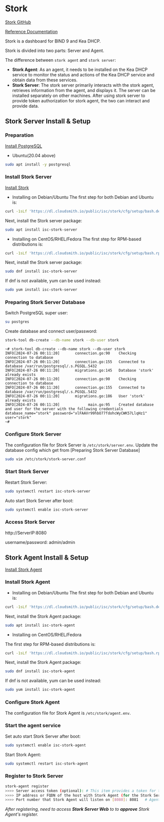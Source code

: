 
# Stork

[Stork GitHub](https://github.com/isc-projects/stork)

[Reference Documentation](https://stork.readthedocs.io/en/latest/index.html)

Stork is a dashboard for BIND 9 and Kea DHCP.

Stork is divided into two parts: Server and Agent.

The difference between `stork agent` and `stork server`:

- **Stork Agent**: As an agent, it needs to be installed on the Kea DHCP service to monitor the status and actions of the Kea DHCP service and obtain data from these services.
- **Stork Server**: The stork server primarily interacts with the stork agent, retrieves information from the agent, and displays it. The server can be installed separately on other machines. After using stork server to provide token authorization for stork agent, the two can interact and provide data.

## Stork Server Install & Setup

### Preparation

[Install PostgreSQL](https://www.postgresql.org/download/linux/ubuntu/)

- Ubuntu(20.04 above)

```bash
sudo apt install -y postgresql
```

### Install Stork Server

[Install Stork](https://stork.readthedocs.io/en/latest/install.html#installation-prerequisites)

- Installing on Debian/Ubuntu
The first step for both Debian and Ubuntu is:

```bash
curl -1sLf 'https://dl.cloudsmith.io/public/isc/stork/cfg/setup/bash.deb.sh' | sudo bash
```

Next, install the Stork server package:

```bash
sudo apt install isc-stork-server
```

- Installing on CentOS/RHEL/Fedora
The first step for RPM-based distributions is:

```bash
curl -1sLf 'https://dl.cloudsmith.io/public/isc/stork/cfg/setup/bash.rpm.sh' | sudo bash
```

Next, install the Stork server package:

```bash
sudo dnf install isc-stork-server
```

If dnf is not available, yum can be used instead:

```bash
sudo yum install isc-stork-server
```

### Preparing Stork Server Database

Switch PostgreSQL super user:

```bash
su postgres
```

Create database and connect user/password:

```bash
stork-tool db-create --db-name stork --db-user stork
```

```log
~# stork-tool db-create --db-name stork --db-user stork
INFO[2024-07-26 00:11:20]       connection.go:90    Checking connection to database              
INFO[2024-07-26 00:11:20]       connection.go:155   Connected to database /var/run/postgresql/.s.PGSQL.5432 
INFO[2024-07-26 00:11:20]       migrations.go:145   Database 'stork' already exists              
INFO[2024-07-26 00:11:20]       connection.go:90    Checking connection to database              
INFO[2024-07-26 00:11:20]       connection.go:155   Connected to database /var/run/postgresql/.s.PGSQL.5432 
INFO[2024-07-26 00:11:20]       migrations.go:186   User 'stork' already exists                  
INFO[2024-07-26 00:11:20]             main.go:95    Created database and user for the server with the following credentials  database_name="stork" password="xlFAAVr99hbO77fdohcWyCWK57LlqHz1" user="stork"
~# 
```

### Configure Stork Server

The configuration file for Stork Server is `/etc/stork/server.env`.
Update the database config which get from [Preparing Stork Server Database]

```bash
sudo vim /etc/stork/stork-server.conf
```

### Start Stork Server

Restart Stork Server:

```bash
sudo systemctl restart isc-stork-server
```

Auto start Stork Server after boot:

```bash
sudo systemctl enable isc-stork-server
```

### Access Stork Server

http://ServerIP:8080

username/password: admin/admin

## Stork Agent Install & Setup

[Install Stork Agent](https://stork.readthedocs.io/en/latest/install.html#installation-prerequisites)

### Install Stork Agent

- Installing on Debian/Ubuntu
The first step for both Debian and Ubuntu is:

```bash
curl -1sLf 'https://dl.cloudsmith.io/public/isc/stork/cfg/setup/bash.deb.sh' | sudo bash
```

Next, install the Stork Agent package:

```bash
sudo apt install isc-stork-agent
```

- Installing on CentOS/RHEL/Fedora

The first step for RPM-based distributions is:

```bash
curl -1sLf 'https://dl.cloudsmith.io/public/isc/stork/cfg/setup/bash.rpm.sh' | sudo bash
```

Next, install the Stork Agent package:

```bash
sudo dnf install isc-stork-agent
```

If dnf is not available, yum can be used instead:

```bash
sudo yum install isc-stork-agent
```

### Configure Stork Agent

The configuration file for Stork Agent is `/etc/stork/agent.env`.

### Start the agent service

Set auto start Stork Server after boot:

```bash
sudo systemctl enable isc-stork-agent
```

Start Stork Agent:

```bash
sudo systemctl restart isc-stork-agent
```

### Register to Stork Server

```bash
stork-agent register 
>>>> Server access token (optional): # This item provides a token for the server, no input, enter directly
>>>> IP address or FQDN of the host with Stork Agent (for the Stork Server connection) [zhou-virtual-machine]: 192.168.4.10  # This is the IP address of the agent server. Currently, agent_ip is the same as serverless
>>>> Port number that Stork Agent will listen on [8080]: 8081   # Agent process port (default 8080 not filled in)
```

*After registering, need to access **Stork Server Web** to to **approve** Stork Agent's register.*

